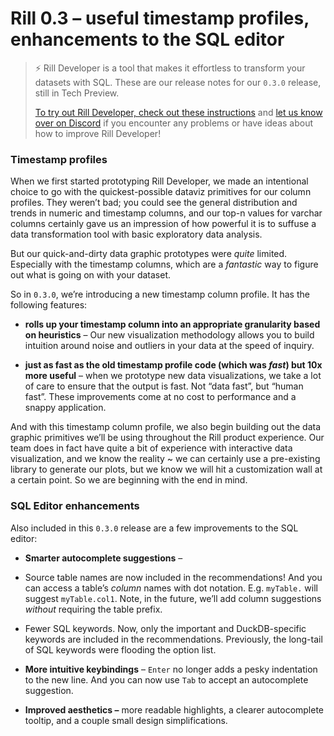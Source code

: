 # Rill 0.3 – useful timestamp profiles, enhancements to the SQL editor
>⚡ Rill Developer is a tool that makes it effortless to transform your datasets with SQL. These are our release notes for our `0.3.0` release, still in Tech Preview.
>
>[To try out Rill Developer, check out these instructions](https://github.com/rilldata/rill-developer) and [let us know over on Discord](https://bit.ly/3bbcSl9) if you encounter any problems or have ideas about how to improve Rill Developer!
  
### Timestamp profiles
When we first started prototyping Rill Developer, we made an intentional choice to go with the quickest-possible dataviz primitives for our column profiles. They weren’t bad; you could see the general distribution and trends in numeric and timestamp columns, and our top-n values for varchar columns certainly gave us an impression of how powerful it is to suffuse a data transformation tool with basic exploratory data analysis.

But our quick-and-dirty data graphic prototypes were *quite* limited. Especially with the timestamp columns, which are a *fantastic* way to figure out what is going on with your dataset.

So in `0.3.0`, we’re introducing a new timestamp column profile. It has the following features:

- **rolls up your timestamp column into an appropriate granularity based on heuristics** – Our new visualization methodology allows you to build intuition around noise and outliers in your data at the speed of inquiry.

- **just as fast as the old timestamp profile code (which was *fast*) but 10x more useful** – when we prototype new data visualizations, we take a lot of care to ensure that the output is fast. Not “data fast”, but “human fast”. These improvements come at no cost to performance and a snappy application.

And with this timestamp column profile, we also begin building out the data graphic primitives we’ll be using throughout the Rill product experience. Our team does in fact have quite a bit of experience with interactive data visualization, and we know the reality ~ we can certainly use a pre-existing library to generate our plots, but we know we will hit a customization wall at a certain point. So we are beginning with the end in mind.

### SQL Editor enhancements
Also included in this `0.3.0` release are a few improvements to the SQL editor:

- **Smarter autocomplete suggestions** –
- Source table names are now included in the recommendations! And you can access a table’s *column* names with dot notation. E.g. `myTable.` will suggest `myTable.col1`. Note, in the future, we’ll add column suggestions *without* requiring the table prefix.

- Fewer SQL keywords. Now, only the important and DuckDB-specific keywords are included in the recommendations. Previously, the long-tail of SQL keywords were flooding the option list.

- **More intuitive keybindings** – `Enter` no longer adds a pesky indentation to the new line. And you can now use `Tab` to accept an autocomplete suggestion.

- **Improved aesthetics –** more readable highlights, a clearer autocomplete tooltip, and a couple small design simplifications.
